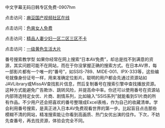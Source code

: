 中文字幕无码日韩专区免费-0907hm

点击访问：<a href="https://heiliaoxqkkct.pages.dev">麻豆国产视频社区在线</a>

点击访问：<a href="https://heiliaoow5kzm.pages.dev">色爽女人免费</a>

点击访问：<a href="https://heiliaowt0d7p.pages.dev">精品人妻少妇一区二区三区不卡</a>

点击访问：<a href="https://heiliaoxwd5i8.pages.dev">一级黄色生活大片</a>



番号搜索教学型
如果你经常在网上搜索“日本AV免费”，却总是找不到满意的资源，其实问题可能不在网站，而在于你没掌握正确的搜索方式。在日本AV界，每一部影片都有一个唯一的“番号”，如SSIS-789、MIDE-001、IPX-333等，这些编号就像身份证号一样，用来准确定位影片。聪明的用户都会先通过资源站如JAVLibrary或MissAV查找影片信息，然后复制番号在搜索引擎中查找播放资源。这种方式能避免广告欺诈、跳转风险，并提高命中率。你还可以使用番号在资源站内部筛选特定女优、片商、剧情系列，比如输入“SSIS系列”就能看到S1片商的所有作品。不少用户还会把喜欢的番号整理成Excel表格，作为自己的收藏清单。学会利用番号搜索，是真正进入日本AV免费观看世界的第一步。比起盲目点击那些模糊不清的网站，精准搜索能让你看到高画质、热门女优出演的佳作。下次，不妨先查番号，再去找资源，体验会完全不同。

<span style="display:none;">[Canonical link](https://github.com/rr4052/605256 ）</span>
